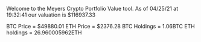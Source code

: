 Welcome to the Meyers Crypto Portfolio Value tool. 
As of 04/25/21 at 19:32:41 our valuation is $116937.33 

BTC Price = $49880.01
 ETH Price = $2376.28
BTC Holdings = 1.06BTC
 ETH holdings = 26.960005962ETH 
